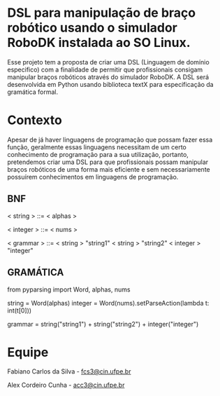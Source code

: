 # DSL para manipulação de braço robótico usando o simulador RoboDK instalada ao SO Linux.

Esse projeto tem a proposta de criar uma DSL (Linguagem de domínio especifico) com a finalidade de permitir que profissionais consigam manipular braços robóticos através do simulador RoboDK. A DSL será desenvolvida em Python usando biblioteca textX para especificação da gramática formal.

 # Contexto

Apesar de já haver linguagens de programação que possam fazer essa função, geralmente essas linguagens necessitam de um certo conhecimento de programação para a sua utilização, portanto, pretendemos criar uma DSL para que profissionais possam manipular braços robóticos de uma forma mais eficiente e sem necessariamente possuírem conhecimentos em linguagens de programação.

## BNF

< string > ::= < alphas >

< integer > ::= < nums >

< grammar > ::= < string > "string1" < string > "string2" < integer > "integer"

## GRAMÁTICA

from pyparsing import Word, alphas, nums

string = Word(alphas)
integer = Word(nums).setParseAction(lambda t: int(t[0]))

grammar = string("string1") + string("string2") + integer("integer")

# Equipe

Fabiano Carlos da Silva - fcs3@cin.ufpe.br

Alex Cordeiro Cunha - acc3@cin.ufpe.br
